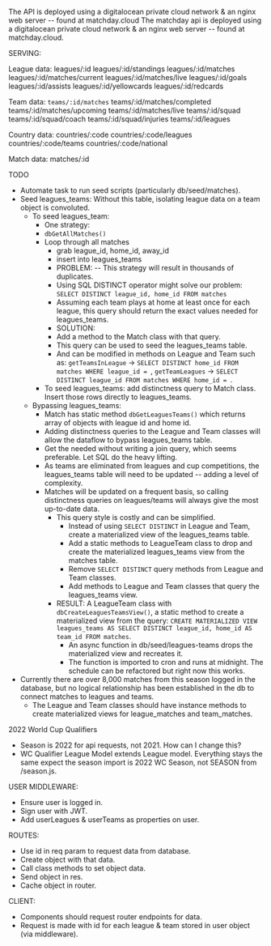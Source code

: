 The API is deployed using a digitalocean private cloud network & an nginx web server -- found at matchday.cloud
The matchday api is deployed using a digitalocean private cloud network & an nginx web server -- found at matchday.cloud.

SERVING:

League data:
	leagues/:id
	leagues/:id/standings
	leagues/:id/matches
	leagues/:id/matches/current
	leagues/:id/matches/live
	leagues/:id/goals
	leagues/:id/assists
	leagues/:id/yellowcards
	leagues/:id/redcards

Team data:
	`teams/:id/matches`
	teams/:id/matches/completed
	teams/:id/matches/upcoming
	teams/:id/matches/live
	teams/:id/squad
	teams/:id/squad/coach
	teams/:id/squad/injuries
	teams/:id/leagues

Country data:
	countries/:code
	countries/:code/leagues
	countries/:code/teams
	countries/:code/national

Match data:
	matches/:id

TODO

- Automate task to run seed scripts (particularly db/seed/matches).
- Seed leagues_teams: Without this table, isolating league data on a team object is convoluted.
  - To seed leagues_team:
    - One strategy:
    - `dbGetAllMatches()`
    - Loop through all matches
      - grab league_id, home_id, away_id
      - insert into leagues_teams
      * PROBLEM: -- This strategy will result in thousands of duplicates.
      - Using SQL DISTINCT operator might solve our problem:
        `SELECT DISTINCT league_id, home_id FROM matches`
      - Assuming each team plays at home at least once for each league, this query should return the exact values needed for leagues_teams.
      * SOLUTION:
      - Add a method to the Match class with that query.
      - This query can be used to seed the leagues_teams table.
      - And can be modified in methods on League and Team such as:
        `getTeamsInLeague` -> `SELECT DISTINCT home_id FROM matches WHERE league_id = `,
        `getTeamLeagues` -> `SELECT DISTINCT league_id FROM matches WHERE home_id = `.
    - To seed leagues_teams: add distinctness query to Match class. Insert those rows directly to leagues_teams.
  - Bypassing leagues_teams:
    - Match has static method `dbGetLeaguesTeams()` which returns array of objects with league id and home id.
    - Adding distinctness queries to the League and Team classes will allow the dataflow to bypass leagues_teams table.
    - Get the needed without writing a join query, which seems preferable. Let SQL do the heavy lifting.
    - As teams are eliminated from leagues and cup competitions, the leagues_teams table will need to be updated -- adding a level of complexity.
    - Matches will be updated on a frequent basis, so calling distinctness queries on leagues/teams will always give the most up-to-date data.
		- This query style is costly and can be simplified.
			- Instead of using `SELECT DISTINCT` in League and Team, create a materialized view of the leagues_teams table. 
			- Add a static methods to LeagueTeam class to drop and create the materialized leagues_teams view from the matches table.
			- Remove `SELECT DISTINCT` query methods from League and Team classes.
			- Add methods to League and Team classes that query the leagues_teams view.
		- RESULT: A LeagueTeam class with `dbCreateLeaguesTeamsView()`, a static method to create a materialized view from the query: `CREATE MATERIALIZED VIEW leagues_teams AS SELECT DISTINCT league_id, home_id AS team_id FROM matches`.
			- An async function in db/seed/leagues-teams drops the materialized view and recreates it.
			- The function is imported to cron and runs at midnight. The schedule can be refactored but right now this works.
- Currently there are over 8,000 matches from this season logged in the database, but no logical relationship has been established in the db to connect matches to leagues and teams.
	- The League and Team classes should have instance methods to create materialized views for league_matches and team_matches.

2022 World Cup Qualifiers
- Season is 2022 for api requests, not 2021. How can I change this?
- WC Qualifier League Model extends League model. Everything stays the same expect the season import is 2022 WC Season, not SEASON from /season.js.

USER MIDDLEWARE:

- Ensure user is logged in.
- Sign user with JWT.
- Add userLeagues & userTeams as properties on user.

ROUTES:

- Use id in req param to request data from database.
- Create object with that data.
- Call class methods to set object data.
- Send object in res.
- Cache object in router.

CLIENT:

- Components should request router endpoints for data.
- Request is made with id for each league & team stored in user object (via middleware).
